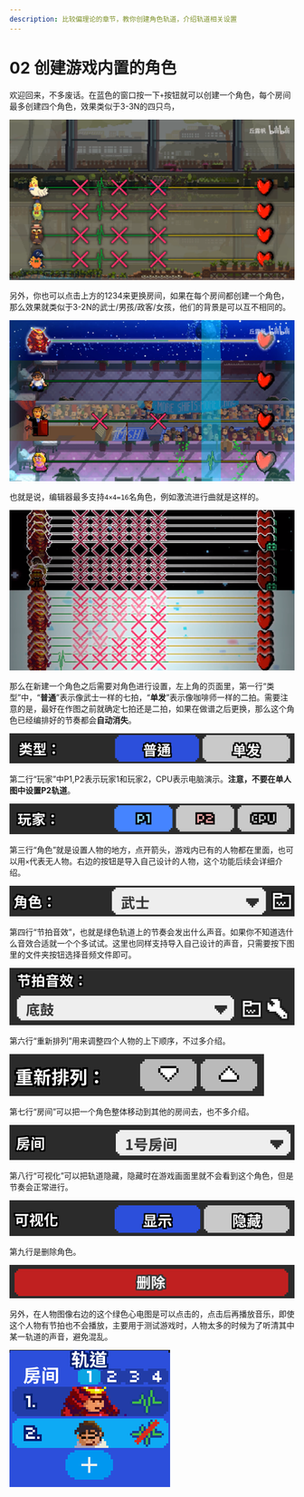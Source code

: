 ```yaml
---
description: 比较偏理论的章节，教你创建角色轨道，介绍轨道相关设置
---
```


# 02 创建游戏内置的角色

欢迎回来，不多废话。在蓝色的窗口按一下`+`按钮就可以创建一个角色，每个房间最多创建四个角色，效果类似于3-3N的四只鸟，

![](.gitbook/assets/0.png)

另外，你也可以点击上方的1234来更换房间，如果在每个房间都创建一个角色，那么效果就类似于3-2N的武士/男孩/政客/女孩，他们的背景是可以互不相同的。

![](.gitbook/assets/1.png)

也就是说，编辑器最多支持`4×4=16`名角色，例如激流进行曲就是这样的。

![](.gitbook/assets/2.png)

那么在新建一个角色之后需要对角色进行设置，左上角的页面里，第一行“类型”中，“**普通**”表示像武士一样的七拍，“**单发**”表示像咖啡师一样的二拍。需要注意的是，最好在作图之前就确定七拍还是二拍，如果在做谱之后更换，那么这个角色已经编排好的节奏都会**自动消失**。

![](.gitbook/assets/3.png)

第二行“玩家”中P1,P2表示玩家1和玩家2，CPU表示电脑演示。**注意，不要在单人图中设置P2轨道**。

![](.gitbook/assets/4.png)

第三行“角色”就是设置人物的地方，点开箭头，游戏内已有的人物都在里面，也可以用`×`代表无人物。右边的按钮是导入自己设计的人物，这个功能后续会详细介绍。

![](.gitbook/assets/5.png)

第四行“节拍音效”，也就是绿色轨道上的节奏会发出什么声音。如果你不知道选什么音效合适就一个个多试试。这里也同样支持导入自己设计的声音，只需要按下图里的文件夹按钮选择音频文件即可。

![](.gitbook/assets/6.png)

第六行“重新排列”用来调整四个人物的上下顺序，不过多介绍。

![](.gitbook/assets/7.png)

第七行“房间”可以把一个角色整体移动到其他的房间去，也不多介绍。

![](.gitbook/assets/8.png)

第八行“可视化”可以把轨道隐藏，隐藏时在游戏画面里就不会看到这个角色，但是节奏会正常进行。

![](.gitbook/assets/9.png)

第九行是删除角色。

![](.gitbook/assets/10.png)

另外，在人物图像右边的这个绿色心电图是可以点击的，点击后再播放音乐，即使这个人物有节拍也不会播放，主要用于测试游戏时，人物太多的时候为了听清其中某一轨道的声音，避免混乱。

![](.gitbook/assets/11.png)

